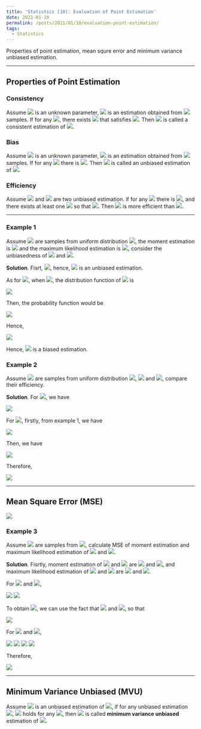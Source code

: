 ```yaml
---
title: 'Statistics [10]: Evaluation of Point Estimation'
date: 2021-01-10
permalink: /posts/2021/01/10/evaluation-point-estimation/
tags:
  - Statistics
---
```


Properties of point estimation, mean squre error and minimum variance unbiased estimation.

---
## Properties of Point Estimation
### Consistency
Assume <img src="https://render.githubusercontent.com/render/math?math=\theta\in\Theta"> is an unknown parameter, <img src="https://render.githubusercontent.com/render/math?math=\hat{\theta}_n=\hat{\theta}_n(x_1,x_2,...,x_n)"> is an estimation obtained from <img src="https://render.githubusercontent.com/render/math?math=n"> samples. If for any <img src="https://render.githubusercontent.com/render/math?math=\varepsilon > 0">, there exists <img src="https://render.githubusercontent.com/render/math?math=n"> that satisfies <img src="https://render.githubusercontent.com/render/math?math={\displaystyle \lim_{n\to\infty}P(|\hat{\theta}-\theta| > \varepsilon) = 0}">. Then <img src="https://render.githubusercontent.com/render/math?math=\hat{\theta}"> is called a consistent estimation of <img src="https://render.githubusercontent.com/render/math?math=\theta">.

### Bias
Assume <img src="https://render.githubusercontent.com/render/math?math=\theta\in\Theta"> is an unknown parameter, <img src="https://render.githubusercontent.com/render/math?math=\hat{\theta}_n=\hat{\theta}_n(x_1,x_2,...,x_n)"> is an estimation obtained from <img src="https://render.githubusercontent.com/render/math?math=n"> samples. If for any <img src="https://render.githubusercontent.com/render/math?math=\theta\in\Theta"> there is <img src="https://render.githubusercontent.com/render/math?math=E(\hat{\theta})=\theta">. Then <img src="https://render.githubusercontent.com/render/math?math=\hat{\theta}"> is called an unbiased estimation of <img src="https://render.githubusercontent.com/render/math?math=\theta">.

### Efficiency
Assume <img src="https://render.githubusercontent.com/render/math?math=\hat{\theta}_1"> and <img src="https://render.githubusercontent.com/render/math?math=\hat{\theta}_2"> are two unbiased estimation. if for any <img src="https://render.githubusercontent.com/render/math?math=\theta\in\Theta"> there is <img src="https://render.githubusercontent.com/render/math?math=var(\hat{\theta}_1) \leq var(\hat{\theta}_2)">, and there exists at least one <img src="https://render.githubusercontent.com/render/math?math=\theta\in\Theta"> so that <img src="https://render.githubusercontent.com/render/math?math=var(\hat{\theta}_1) < var(\hat{\theta}_2)">. Then <img src="https://render.githubusercontent.com/render/math?math=var(\hat{\theta}_1)"> is more efficient than <img src="https://render.githubusercontent.com/render/math?math=var(\hat{\theta}_2)">.

---
### Example 1
Assume <img src="https://render.githubusercontent.com/render/math?math=X_1,X_2,...,X_n"> are samples from uniform distribution <img src="https://render.githubusercontent.com/render/math?math=U(0,\theta)">, the moment estimation is <img src="https://render.githubusercontent.com/render/math?math=\hat{\theta}=2\bar{X}"> and the maximum likelihood estimation is <img src="https://render.githubusercontent.com/render/math?math=\tilde{\theta}={\displaystyle \max_{1\leq k\leq n} X_k}">, consider the unbiasedness of <img src="https://render.githubusercontent.com/render/math?math=\hat{\theta}"> and <img src="https://render.githubusercontent.com/render/math?math=\tilde{\theta}">.

__Solution__. Fisrt, <img src="https://render.githubusercontent.com/render/math?math=E(\hat{\theta}) = E(2\bar{X}) = 2\times\dfrac{\theta}{2} \theta">, hence, <img src="https://render.githubusercontent.com/render/math?math=\hat{\theta}"> is an unbiased estimation.

As for <img src="https://render.githubusercontent.com/render/math?math=\tilde{\theta}">, when <img src="https://render.githubusercontent.com/render/math?math=0\leq y \leq \theta">, the distribution function of <img src="https://render.githubusercontent.com/render/math?math=y"> is 

<img src="https://render.githubusercontent.com/render/math?math=F_{\tilde{\theta}}(y) = P(\tilde{\theta}\leq y) = {\displaystyle P( \max_{1\leq k\leq n} X_k\leq y) = \prod_{k=1}^n P(X_k\leq y) = \left(\dfrac{y}{\theta}\right)^n}">

Then, the probability function would be

<img src="https://render.githubusercontent.com/render/math?math=f_{\tilde{\theta}}(y) = {\displaystyle \dfrac{n}{\theta^n}y^{n-1}}">

Hence, 

<img src="https://render.githubusercontent.com/render/math?math=E(\tilde{\theta}) = {\displaystyle \int_{-\infty}^\infty yf_{\tilde{\theta}}(y)dy = \int_{0}^yy\dfrac{n}{\theta^n}y^{n-1}dy} = \dfrac{n}{n%2B1}\theta">

Hence, <img src="https://render.githubusercontent.com/render/math?math=\tilde{\theta}"> is a biased estimation.

### Example 2
Assume <img src="https://render.githubusercontent.com/render/math?math=X_1,X_2,...,X_n"> are samples from uniform distribution <img src="https://render.githubusercontent.com/render/math?math=U(0,\theta)">, <img src="https://render.githubusercontent.com/render/math?math=\hat{\theta}_1=2\bar{X}"> and <img src="https://render.githubusercontent.com/render/math?math=\hat{\theta}_2={\displaystyle \dfrac{n%2B1}{n} \max_{1\leq k\leq n} X_k}">, compare their efficiency.

__Solution__. For <img src="https://render.githubusercontent.com/render/math?math=\hat{\theta}_1">, we have

<img src="https://render.githubusercontent.com/render/math?math=var(\hat{\theta}_1) = var(2\bar{X}) = 4var(\bar{X}) = 4\cdot\dfrac{\theta^2}{12n} = \dfrac{\theta^2}{3n}">

For <img src="https://render.githubusercontent.com/render/math?math=\hat{\theta}_2">, firstly, from example 1, we have

<img src="https://render.githubusercontent.com/render/math?math=E(\tilde{\theta}^2) = {\displaystyle \int_{0}^{\theta}y^2f_{\tilde{\theta}}(y)dy = \int_{0}^\theta y^2\dfrac{n}{\theta^n}y^{n-1}dy = \dfrac{n}{n%2B2}\theta^2}">

Then, we have

<img src="https://render.githubusercontent.com/render/math?math=var(\tilde{\theta}) = E(\tilde{\theta}^2) - E^2(\tilde{\theta}) = \dfrac{n}{n%2B2}\theta^2-\dfrac{n^2}{(n%2B 1)^2\theta^2} = \dfrac{n}{(n%2B1)^2(n%2B 2)}\theta^2">

Therefore, 

<img src="https://render.githubusercontent.com/render/math?math=var(\hat{\theta}_2) = \dfrac{(n%2B1)^2}{n^2}var(\tilde{\theta}) = \dfrac{1}{n(n%2B2)}\theta^2">

---
## Mean Square Error (MSE)

<img src="https://render.githubusercontent.com/render/math?math=E((\hat{\theta}-\theta)^2) = E\left([\hat{\theta} - E(\hat{\theta})] %2B [E(\hat{\theta}) - \theta]^2\right) = var(\hat{\theta}) %2B (E(\hat{\theta}) - \theta)^2">

### Example 3
Assume <img src="https://render.githubusercontent.com/render/math?math=X1, X_2, ..., X_n"> are samples from <img src="https://render.githubusercontent.com/render/math?math=N(\mu,\sigma^2)">, calculate MSE of moment estimation and maximum likelihood estimation of <img src="https://render.githubusercontent.com/render/math?math=\mu"> and <img src="https://render.githubusercontent.com/render/math?math=\sigma^2">.

__Solution__. Fisrtly, moment estimation of <img src="https://render.githubusercontent.com/render/math?math=\mu"> and <img src="https://render.githubusercontent.com/render/math?math=\sigma^2"> are <img src="https://render.githubusercontent.com/render/math?math=\bar{\mu}=\bar{X}"> and <img src="https://render.githubusercontent.com/render/math?math=\bar{\sigma}^2=S^2">, and maximum likelihood estimation of <img src="https://render.githubusercontent.com/render/math?math=\mu"> and <img src="https://render.githubusercontent.com/render/math?math=\sigma^2"> are <img src="https://render.githubusercontent.com/render/math?math=\hat{\mu} = \bar{X}"> and <img src="https://render.githubusercontent.com/render/math?math=\hat{\sigma}^2={\displaystyle \dfrac{1}{n}\sum_{i=1}^n(X_i-\bar{X})^2}">. 

For <img src="https://render.githubusercontent.com/render/math?math=\bar{\mu}"> and <img src="https://render.githubusercontent.com/render/math?math=\bar{\sigma}^2">, 

<img src="https://render.githubusercontent.com/render/math?math=E((\bar{\mu} - \mu)^2) = E((\bar{X} - \mu)^2) = var(\bar{X}) = \dfrac{\sigma^2}{n}">

<img src="https://render.githubusercontent.com/render/math?math=E((\bar{\sigma}^2 - \sigma^2)^2) = E((S^2 - \sigma^2)^2) = var(S^2)">

To obtain <img src="https://render.githubusercontent.com/render/math?math=var(S^2)">, we can use the fact that <img src="https://render.githubusercontent.com/render/math?math=\dfrac{(n-1)s^2}{\sigma^2}\sim \chi^2(n-1)"> and <img src="https://render.githubusercontent.com/render/math?math=var(\chi^2(n-1))=2(n-1)">, so that 

<img src="https://render.githubusercontent.com/render/math?math=var(S^2) = \dfrac{\sigma^4}{(n-1)^2}\cdot 2(n-1) = \dfrac{2\sigma^4}{n-1}">

For <img src="https://render.githubusercontent.com/render/math?math=\hat{\mu}"> and <img src="https://render.githubusercontent.com/render/math?math=\hat{\sigma}^2=\dfrac{n-1}{n}S^2">,

<img src="https://render.githubusercontent.com/render/math?math=E((\hat{\mu} - \mu)^2) = E((\bar{X} - \mu)^2) = var(\bar{X}) = \dfrac{\sigma^2}{n}">

<img src="https://render.githubusercontent.com/render/math?math=E((\hat{\sigma}^2 - \sigma^2)^2) = E((\dfrac{n-1}{n}S^2 - \sigma^2)^2) = E\left(\left(\dfrac{n-1}{n}(S^2-\sigma^2)-\dfrac{1}{n}\sigma^2\right)\right)">

<img src="https://render.githubusercontent.com/render/math?math==\left(\dfrac{n-1}{n}\right)^2E\left((S^2-\sigma^2)^2\right) - 2E\left(\dfrac{n-1}{n}(S^2-\sigma^2)\cdot \dfrac{1}{n}\sigma^2\right) %2B \dfrac{1}{n^2}\sigma^4">

<img src="https://render.githubusercontent.com/render/math?math==\left(\dfrac{n-1}{n}\right)^2 var(S^2) %2B \dfrac{1}{n^2}\sigma^4 = \left(\dfrac{n-1}{n}\right)^2 \dfrac{2\sigma^4}{n-1} %2B \dfrac{1}{n^2}\sigma^4 = \dfrac{2n-1}{n^2}\sigma^4 ">

Therefore,

<img src="https://render.githubusercontent.com/render/math?math=E((\hat{\sigma}^2 - \sigma^2)^2) = \dfrac{2n-1}{n^2}\sigma^4 \leq \dfrac{2\sigma^4}{n-1} = E((\bar{\sigma}^2 - \sigma^2)^2)">

---
## Minimum Variance Unbiased (MVU)

Assume <img src="https://render.githubusercontent.com/render/math?math=\hat{\theta}"> is an unbiased estimation of <img src="https://render.githubusercontent.com/render/math?math=g(\theta)">, if for any unbiased estimation <img src="https://render.githubusercontent.com/render/math?math=\hat{\theta}_1">, <img src="https://render.githubusercontent.com/render/math?math=var_{\theta}(\hat{\theta})\leq var_{\theta}(\hat{\theta}_1)"> holds for any <img src="https://render.githubusercontent.com/render/math?math=\theta">, then <img src="https://render.githubusercontent.com/render/math?math=\hat{\theta}"> is called __minimum variance unbiased__ estimation of <img src="https://render.githubusercontent.com/render/math?math=g(\theta)">. 
